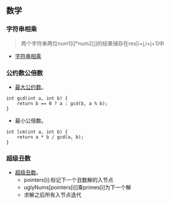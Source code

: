 ## 数学 ##
### 字符串相乘 ###
> 两个字符串两位num1[i]*num2[j]的结果储存在res[i+j,i+j+1]中
- [字符串相乘](../src/math/MultiplyStrings.java)

### 公约数公倍数 ###
- [最大公约数](../src/math/WaterandJugProblem.java)。
```
int gcd(int a, int b) {
    return b == 0 ? a : gcd(b, a % b);
}
```
- 最小公倍数。
```
int lcm(int a, int b) {
    return a * b / gcd(a, b);
}
```

### 超级丑数 ###
- [超级丑数](../src/math/SuperUglyNumber.java)。
  - pointers[i]:标记下一个丑数解的入节点
  - uglyNums[pointers[i]]乘primes[i]为下一个解
  - 求解之后所有入节点迭代
